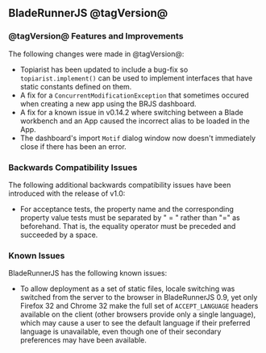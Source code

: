 ## BladeRunnerJS @tagVersion@

### @tagVersion@ Features and Improvements

The following changes were made in @tagVersion@:

- Topiarist has been updated to include a bug-fix so `topiarist.implement()` can be used to implement interfaces that have static constants defined on them.
- A fix for a `ConcurrentModificationException` that sometimes occured when creating a new app using the BRJS dashboard.
- A fix for a known issue in v0.14.2 where switching between a Blade workbench and an App caused the incorrect alias to be loaded in the App.
- The dashboard's import `Motif` dialog window now doesn't immediately close if there has been an error.

### Backwards Compatibility Issues

The following additional backwards compatibility issues have been introduced with the release of v1.0:

- For acceptance tests, the property name and the corresponding property value tests must be separated by " = " rather than "=" as beforehand. That is, the equality operator must be preceded and succeeded by a space.
   
### Known Issues

BladeRunnerJS has the following known issues:

  * To allow deployment as a set of static files, locale switching was switched from the server to the browser in BladeRunnerJS 0.9, yet only Firefox 32 and Chrome 32 make the full set of `ACCEPT_LANGUAGE` headers available on the client (other browsers provide only a single language), which may cause a user to see the default language if their preferred language is unavailable, even though one of their secondary preferences may have been available.
  
